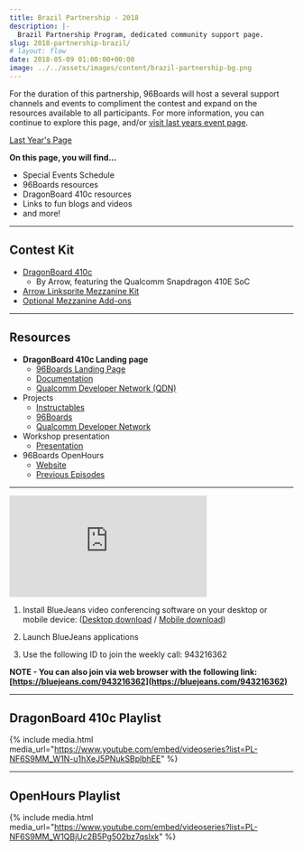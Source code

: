 ```yaml
---
title: Brazil Partnership - 2018
description: |-
  Brazil Partnership Program, dedicated community support page.
slug: 2018-partnership-brazil/
# layout: flow
date: 2018-05-09 01:00:00+00:00
image: ../../assets/images/content/brazil-partnership-bg.png
---
```


<div class="col-md-6" markdown="1">

For the duration of this partnership, 96Boards will host a several support channels and events to compliment the contest and expand on the resources available to all participants. For more information, you can continue to explore this page, and/or [visit last years event page](https://www.96boards.org/go/db410c-partnership-brazil/).

<a href="https://www.96boards.org/go/db410c-partnership-brazil/" class="btn btn-primary">Last Year's Page</a>

**On this page, you will find...**

- Special Events Schedule
- 96Boards resources
- DragonBoard 410c resources
- Links to fun blogs and videos
- and more!

---

## Contest Kit

- [DragonBoard 410c](https://www.96boards.org/product/dragonboard410c/)
  - By Arrow, featuring the Qualcomm Snapdragon 410E SoC
- [Arrow Linksprite Mezzanine Kit](https://www.96boards.org/product/linkspritesensorkit/)
- [Optional Mezzanine Add-ons](https://www.96boards.org/products/mezzanine/)

---

## Resources

- **DragonBoard 410c Landing page**
  - [96Boards Landing Page](https://www.96boards.org/product/dragonboard410c/)
  - [Documentation](https://github.com/96boards/documentation)
  - [Qualcomm Developer Network (QDN)](https://developer.qualcomm.com/hardware/dragonboard-410c)
- Projects
  - [Instructables](http://www.instructables.com/howto/dragonboard+qualcomm/)
  - [96Boards](https://www.96boards.org/projects/)
  - [Qualcomm Developer Network](https://developer.qualcomm.com/project)
- Workshop presentation
  - [Presentation](http://bit.ly/2lzW7ox)
- 96Boards OpenHours
  - [Website](https://www.96boards.org/)
  - [Previous Episodes](https://www.youtube.com/playlist?list=PL-NF6S9MM_W1QBjUc2B5Pg502bz7qslxk)

---

</div>
<div class="col-md-6">
<div class="openhours-panel" markdown="1" id="openhours-panel">

<iframe width="350" height="180" src="https://w2.countingdownto.com/2215188" frameborder="0"></iframe>

1. Install BlueJeans video conferencing software on your desktop or mobile device: ([Desktop download](https://www.bluejeans.com/downloads) / [Mobile download](https://www.bluejeans.com/downloads#mobile-tablet))

2. Launch BlueJeans applications

3. Use the following ID to join the weekly call: 943216362

**NOTE - You can also join via web browser with the following link: [https://bluejeans.com/943216362](https://bluejeans.com/943216362)**

---

## DragonBoard 410c Playlist

{% include media.html media_url="https://www.youtube.com/embed/videoseries?list=PL-NF6S9MM_W1N-u1hXeJ5PNukSBplbhEE" %}

---

## OpenHours Playlist

{% include media.html media_url="https://www.youtube.com/embed/videoseries?list=PL-NF6S9MM_W1QBjUc2B5Pg502bz7qslxk" %}

</div>
</div>
